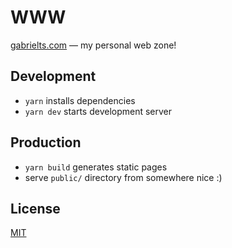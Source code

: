 # WWW

[gabrielts.com](https://gabrielts.com) — my personal web zone!

## Development

- `yarn` installs dependencies
- `yarn dev` starts development server

## Production

- `yarn build` generates static pages
- serve `public/` directory from somewhere nice :)

## License

[MIT](./LICENSE)
